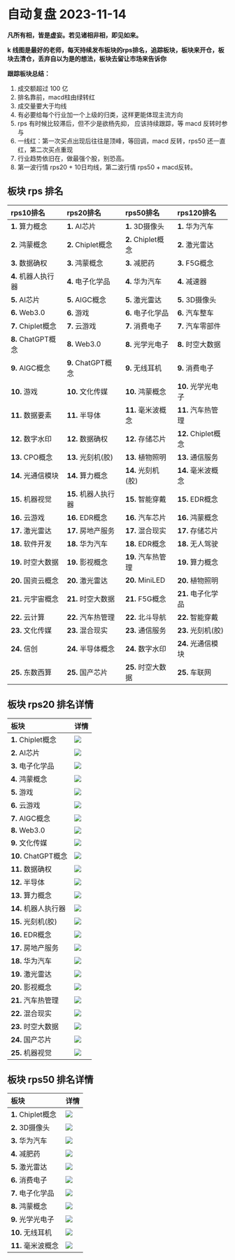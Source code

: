 # 自动复盘 2023-11-14

**凡所有相，皆是虚妄。若见诸相非相，即见如来。**

**k 线图是最好的老师，每天持续发布板块的rps排名，追踪板块，板块来开仓，板块去清仓，丢弃自以为是的想法，板块去留让市场来告诉你**
        
**跟踪板块总结：**
1. 成交额超过 100 亿
2. 排名靠前，macd柱由绿转红
3. 成交量要大于均线
4. 有必要给每个行业加一个上级的归类，这样更能体现主流方向
5. rps 有时候比较滞后，但不少是欲杨先抑， 应该持续跟踪，等 macd 反转时参与
6. 一线红：第一次买点出现后往往是顶峰，等回调，macd 反转，rps50 还一直红，第二次买点重现
7. 行业趋势依旧在，做最强个股，别恐高。
8. 第一波行情 rps20 + 10日均线，第二波行情 rps50 + macd反转。
        
## 板块 rps 排名
| rps10排名           | rps20排名            | rps50排名          | rps120排名          |
|:--------------------|:---------------------|:-------------------|:--------------------|
| **1.** 算力概念     | **1.** AI芯片        | **1.** 3D摄像头    | **1.** 华为汽车     |
| **2.** 鸿蒙概念     | **2.** Chiplet概念   | **2.** Chiplet概念 | **2.** 激光雷达     |
| **3.** 数据确权     | **3.** 鸿蒙概念      | **3.** 减肥药      | **3.** F5G概念      |
| **4.** 机器人执行器 | **4.** 电子化学品    | **4.** 华为汽车    | **4.** 减速器       |
| **5.** AI芯片       | **5.** AIGC概念      | **5.** 激光雷达    | **5.** 3D摄像头     |
| **6.** Web3.0       | **6.** 游戏          | **6.** 电子化学品  | **6.** 汽车整车     |
| **7.** Chiplet概念  | **7.** 云游戏        | **7.** 消费电子    | **7.** 汽车零部件   |
| **8.** ChatGPT概念  | **8.** Web3.0        | **8.** 光学光电子  | **8.** 时空大数据   |
| **9.** AIGC概念     | **9.** ChatGPT概念   | **9.** 无线耳机    | **9.** 消费电子     |
| **10.** 游戏        | **10.** 文化传媒     | **10.** 鸿蒙概念   | **10.** 光学光电子  |
| **11.** 数据要素    | **11.** 半导体       | **11.** 毫米波概念 | **11.** 汽车热管理  |
| **12.** 数字水印    | **12.** 数据确权     | **12.** 存储芯片   | **12.** Chiplet概念 |
| **13.** CPO概念     | **13.** 光刻机(胶)   | **13.** 植物照明   | **13.** 通信服务    |
| **14.** 光通信模块  | **14.** 算力概念     | **14.** 光刻机(胶) | **14.** 毫米波概念  |
| **15.** 机器视觉    | **15.** 机器人执行器 | **15.** 智能穿戴   | **15.** EDR概念     |
| **16.** 云游戏      | **16.** EDR概念      | **16.** 汽车芯片   | **16.** 鸿蒙概念    |
| **17.** 激光雷达    | **17.** 房地产服务   | **17.** 混合现实   | **17.** 存储芯片    |
| **18.** 软件开发    | **18.** 华为汽车     | **18.** EDR概念    | **18.** 无人驾驶    |
| **19.** 时空大数据  | **19.** 影视概念     | **19.** 汽车热管理 | **19.** 算力概念    |
| **20.** 国资云概念  | **20.** 激光雷达     | **20.** MiniLED    | **20.** 植物照明    |
| **21.** 元宇宙概念  | **21.** 时空大数据   | **21.** F5G概念    | **21.** 电子化学品  |
| **22.** 云计算      | **22.** 汽车热管理   | **22.** 北斗导航   | **22.** 智能穿戴    |
| **23.** 文化传媒    | **23.** 混合现实     | **23.** 通信服务   | **23.** 光刻机(胶)  |
| **24.** 信创        | **24.** 半导体概念   | **24.** 数字水印   | **24.** 光通信模块  |
| **25.** 东数西算    | **25.** 国产芯片     | **25.** 时空大数据 | **25.** 车联网      |
## 板块 rps20 排名详情
| 板块                 | 详情                                                                                                 |
|:---------------------|:-----------------------------------------------------------------------------------------------------|
| **1.** Chiplet概念   | ![](https://sykent-blog-image.oss-cn-beijing.aliyuncs.com/quant/image/2023/11/1699949092981-tmp.jpg) |
| **2.** AI芯片        | ![](https://sykent-blog-image.oss-cn-beijing.aliyuncs.com/quant/image/2023/11/1699949094236-tmp.jpg) |
| **3.** 电子化学品    | ![](https://sykent-blog-image.oss-cn-beijing.aliyuncs.com/quant/image/2023/11/1699949095206-tmp.jpg) |
| **4.** 鸿蒙概念      | ![](https://sykent-blog-image.oss-cn-beijing.aliyuncs.com/quant/image/2023/11/1699949096186-tmp.jpg) |
| **5.** 游戏          | ![](https://sykent-blog-image.oss-cn-beijing.aliyuncs.com/quant/image/2023/11/1699949097172-tmp.jpg) |
| **6.** 云游戏        | ![](https://sykent-blog-image.oss-cn-beijing.aliyuncs.com/quant/image/2023/11/1699949098059-tmp.jpg) |
| **7.** AIGC概念      | ![](https://sykent-blog-image.oss-cn-beijing.aliyuncs.com/quant/image/2023/11/1699949099014-tmp.jpg) |
| **8.** Web3.0        | ![](https://sykent-blog-image.oss-cn-beijing.aliyuncs.com/quant/image/2023/11/1699949099877-tmp.jpg) |
| **9.** 文化传媒      | ![](https://sykent-blog-image.oss-cn-beijing.aliyuncs.com/quant/image/2023/11/1699949100769-tmp.jpg) |
| **10.** ChatGPT概念  | ![](https://sykent-blog-image.oss-cn-beijing.aliyuncs.com/quant/image/2023/11/1699949101539-tmp.jpg) |
| **11.** 数据确权     | ![](https://sykent-blog-image.oss-cn-beijing.aliyuncs.com/quant/image/2023/11/1699949102458-tmp.jpg) |
| **12.** 半导体       | ![](https://sykent-blog-image.oss-cn-beijing.aliyuncs.com/quant/image/2023/11/1699949103411-tmp.jpg) |
| **13.** 算力概念     | ![](https://sykent-blog-image.oss-cn-beijing.aliyuncs.com/quant/image/2023/11/1699949104211-tmp.jpg) |
| **14.** 机器人执行器 | ![](https://sykent-blog-image.oss-cn-beijing.aliyuncs.com/quant/image/2023/11/1699949104790-tmp.jpg) |
| **15.** 光刻机(胶)   | ![](https://sykent-blog-image.oss-cn-beijing.aliyuncs.com/quant/image/2023/11/1699949105691-tmp.jpg) |
| **16.** EDR概念      | ![](https://sykent-blog-image.oss-cn-beijing.aliyuncs.com/quant/image/2023/11/1699949106646-tmp.jpg) |
| **17.** 房地产服务   | ![](https://sykent-blog-image.oss-cn-beijing.aliyuncs.com/quant/image/2023/11/1699949107566-tmp.jpg) |
| **18.** 华为汽车     | ![](https://sykent-blog-image.oss-cn-beijing.aliyuncs.com/quant/image/2023/11/1699949108506-tmp.jpg) |
| **19.** 激光雷达     | ![](https://sykent-blog-image.oss-cn-beijing.aliyuncs.com/quant/image/2023/11/1699949109470-tmp.jpg) |
| **20.** 影视概念     | ![](https://sykent-blog-image.oss-cn-beijing.aliyuncs.com/quant/image/2023/11/1699949110380-tmp.jpg) |
| **21.** 汽车热管理   | ![](https://sykent-blog-image.oss-cn-beijing.aliyuncs.com/quant/image/2023/11/1699949111342-tmp.jpg) |
| **22.** 混合现实     | ![](https://sykent-blog-image.oss-cn-beijing.aliyuncs.com/quant/image/2023/11/1699949112021-tmp.jpg) |
| **23.** 时空大数据   | ![](https://sykent-blog-image.oss-cn-beijing.aliyuncs.com/quant/image/2023/11/1699949112802-tmp.jpg) |
| **24.** 国产芯片     | ![](https://sykent-blog-image.oss-cn-beijing.aliyuncs.com/quant/image/2023/11/1699949113730-tmp.jpg) |
| **25.** 机器视觉     | ![](https://sykent-blog-image.oss-cn-beijing.aliyuncs.com/quant/image/2023/11/1699949114650-tmp.jpg) |
## 板块 rps50 排名详情
| 板块               | 详情                                                                                                 |
|:-------------------|:-----------------------------------------------------------------------------------------------------|
| **1.** Chiplet概念 | ![](https://sykent-blog-image.oss-cn-beijing.aliyuncs.com/quant/image/2023/11/1699949115638-tmp.jpg) |
| **2.** 3D摄像头    | ![](https://sykent-blog-image.oss-cn-beijing.aliyuncs.com/quant/image/2023/11/1699949116593-tmp.jpg) |
| **3.** 华为汽车    | ![](https://sykent-blog-image.oss-cn-beijing.aliyuncs.com/quant/image/2023/11/1699949117671-tmp.jpg) |
| **4.** 减肥药      | ![](https://sykent-blog-image.oss-cn-beijing.aliyuncs.com/quant/image/2023/11/1699949118467-tmp.jpg) |
| **5.** 激光雷达    | ![](https://sykent-blog-image.oss-cn-beijing.aliyuncs.com/quant/image/2023/11/1699949119465-tmp.jpg) |
| **6.** 消费电子    | ![](https://sykent-blog-image.oss-cn-beijing.aliyuncs.com/quant/image/2023/11/1699949120408-tmp.jpg) |
| **7.** 电子化学品  | ![](https://sykent-blog-image.oss-cn-beijing.aliyuncs.com/quant/image/2023/11/1699949121264-tmp.jpg) |
| **8.** 鸿蒙概念    | ![](https://sykent-blog-image.oss-cn-beijing.aliyuncs.com/quant/image/2023/11/1699949122173-tmp.jpg) |
| **9.** 光学光电子  | ![](https://sykent-blog-image.oss-cn-beijing.aliyuncs.com/quant/image/2023/11/1699949123104-tmp.jpg) |
| **10.** 无线耳机   | ![](https://sykent-blog-image.oss-cn-beijing.aliyuncs.com/quant/image/2023/11/1699949124105-tmp.jpg) |
| **11.** 毫米波概念 | ![](https://sykent-blog-image.oss-cn-beijing.aliyuncs.com/quant/image/2023/11/1699949124968-tmp.jpg) |